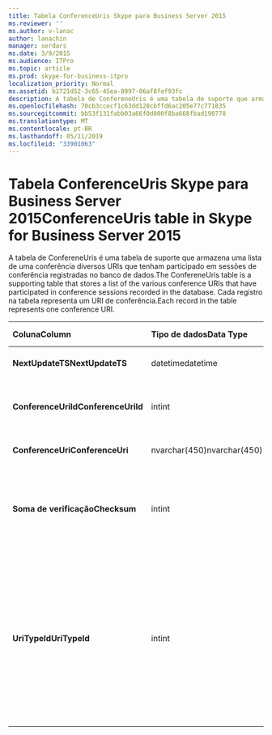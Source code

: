 ```yaml
---
title: Tabela ConferenceUris Skype para Business Server 2015
ms.reviewer: ''
ms.author: v-lanac
author: lanachin
manager: serdars
ms.date: 3/9/2015
ms.audience: ITPro
ms.topic: article
ms.prod: skype-for-business-itpro
localization_priority: Normal
ms.assetid: b1721d52-3c65-45ea-8997-06af8fef93fc
description: A tabela de ConfereneUris é uma tabela de suporte que armazena uma lista de uma conferência diversos URIs que tenham participado em sessões de conferência registradas no banco de dados. Cada registro na tabela representa um URI de conferência.
ms.openlocfilehash: 70cb3ccecf1c63dd128cbffd6ac205e77c771835
ms.sourcegitcommit: bb53f131fabb03a66f0d000f8ba668fbad190778
ms.translationtype: MT
ms.contentlocale: pt-BR
ms.lasthandoff: 05/11/2019
ms.locfileid: "33901063"
---
```

# <a name="conferenceuris-table-in-skype-for-business-server-2015"></a><span data-ttu-id="f182d-104">Tabela ConferenceUris Skype para Business Server 2015</span><span class="sxs-lookup"><span data-stu-id="f182d-104">ConferenceUris table in Skype for Business Server 2015</span></span>
 
<span data-ttu-id="f182d-105">A tabela de ConfereneUris é uma tabela de suporte que armazena uma lista de uma conferência diversos URIs que tenham participado em sessões de conferência registradas no banco de dados.</span><span class="sxs-lookup"><span data-stu-id="f182d-105">The ConfereneUris table is a supporting table that stores a list of the various conference URIs that have participated in conference sessions recorded in the database.</span></span> <span data-ttu-id="f182d-106">Cada registro na tabela representa um URI de conferência.</span><span class="sxs-lookup"><span data-stu-id="f182d-106">Each record in the table represents one conference URI.</span></span>
  
|<span data-ttu-id="f182d-107">**Coluna**</span><span class="sxs-lookup"><span data-stu-id="f182d-107">**Column**</span></span>|<span data-ttu-id="f182d-108">**Tipo de dados**</span><span class="sxs-lookup"><span data-stu-id="f182d-108">**Data Type**</span></span>|<span data-ttu-id="f182d-109">**Chave/índice**</span><span class="sxs-lookup"><span data-stu-id="f182d-109">**Key/Index**</span></span>|<span data-ttu-id="f182d-110">**Detalhes**</span><span class="sxs-lookup"><span data-stu-id="f182d-110">**Details**</span></span>|
|:-----|:-----|:-----|:-----|
|<span data-ttu-id="f182d-111">**NextUpdateTS**</span><span class="sxs-lookup"><span data-stu-id="f182d-111">**NextUpdateTS**</span></span> <br/> |<span data-ttu-id="f182d-112">datetime</span><span class="sxs-lookup"><span data-stu-id="f182d-112">datetime</span></span>  <br/> |<span data-ttu-id="f182d-113">Primária</span><span class="sxs-lookup"><span data-stu-id="f182d-113">Primary</span></span>  <br/> |<span data-ttu-id="f182d-114">Carimbo de hora, interno usado.</span><span class="sxs-lookup"><span data-stu-id="f182d-114">Time stamp, Internal used.</span></span>  <br/> |
|<span data-ttu-id="f182d-115">**ConferenceUriId**</span><span class="sxs-lookup"><span data-stu-id="f182d-115">**ConferenceUriId**</span></span> <br/> |<span data-ttu-id="f182d-116">int</span><span class="sxs-lookup"><span data-stu-id="f182d-116">int</span></span>  <br/> |<span data-ttu-id="f182d-117">Primária</span><span class="sxs-lookup"><span data-stu-id="f182d-117">Primary</span></span>  <br/> |<span data-ttu-id="f182d-118">Número exclusivo que identifica o URI desta conferência.</span><span class="sxs-lookup"><span data-stu-id="f182d-118">Unique number identifying this conference URI.</span></span>  <br/> |
|<span data-ttu-id="f182d-119">**ConferenceUri**</span><span class="sxs-lookup"><span data-stu-id="f182d-119">**ConferenceUri**</span></span> <br/> |<span data-ttu-id="f182d-120">nvarchar(450)</span><span class="sxs-lookup"><span data-stu-id="f182d-120">nvarchar(450)</span></span>  <br/> ||<span data-ttu-id="f182d-121">URI da conferência.</span><span class="sxs-lookup"><span data-stu-id="f182d-121">Conference URI.</span></span>  <br/> |
|<span data-ttu-id="f182d-122">**Soma de verificação**</span><span class="sxs-lookup"><span data-stu-id="f182d-122">**Checksum**</span></span> <br/> |<span data-ttu-id="f182d-123">int</span><span class="sxs-lookup"><span data-stu-id="f182d-123">int</span></span>  <br/> ||<span data-ttu-id="f182d-124">Soma de verificação de ConferenceUri.</span><span class="sxs-lookup"><span data-stu-id="f182d-124">Checksum of ConferenceUri.</span></span> <span data-ttu-id="f182d-125">Usado para aumenta a velocidade de pesquisas de banco de dados.</span><span class="sxs-lookup"><span data-stu-id="f182d-125">Used to increases the speed of database searches.</span></span>  <br/> |
|<span data-ttu-id="f182d-126">**UriTypeId**</span><span class="sxs-lookup"><span data-stu-id="f182d-126">**UriTypeId**</span></span> <br/> |<span data-ttu-id="f182d-127">int</span><span class="sxs-lookup"><span data-stu-id="f182d-127">int</span></span>  <br/> |<span data-ttu-id="f182d-128">Externa</span><span class="sxs-lookup"><span data-stu-id="f182d-128">Foreign</span></span>  <br/> |<span data-ttu-id="f182d-129">Tipo de URI, como conf:chat para conferência de mensagem Instantânea ou conf:audio-vídeo para conferência de áudio/vídeo.</span><span class="sxs-lookup"><span data-stu-id="f182d-129">URI type, such as conf:chat for IM conference, or conf:audio-video for audio/video conference.</span></span> <span data-ttu-id="f182d-130">Consulte a tabela de [tabela UriTypes](uritypes.md) para obter mais informações.</span><span class="sxs-lookup"><span data-stu-id="f182d-130">See the [UriTypes table](uritypes.md) table for more information.</span></span> <br/> |
   

